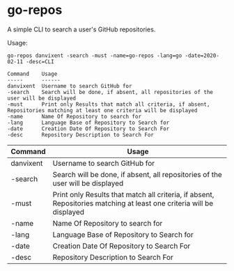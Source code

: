 # go-repos

A simple CLI to search a user's GitHub repositories.

Usage:  

    go-repos danvixent -search -must -name=go-repos -lang=go -date=2020-02-11 -desc=CLI

    Command    Usage
    -----      ------
    danvixent  Username to search GitHub for
    -search    Search will be done, if absent, all repositories of the user will be displayed
    -must      Print only Results that match all criteria, if absent, Repositories matching at least one criteria will be displayed  
    -name      Name Of Repository to search for
    -lang      Language Base of Repository to Search for
    -date      Creation Date Of Repository to Search For
    -desc      Repository Description to Search For

| Command   | Usage                                                                                                       |
|-----------|----------------------------------------------------------------------------------------------------------------------|
| danvixent | Username to search GitHub for                                                                                        |
| -search   | Search will be done, if absent, all repositories of the user will be displayed                                       |
| -must     | Print only Results that match all criteria, if absent, Repositories matching at least one criteria will be displayed |
| -name     | Name Of Repository to search for                                                                                     |
| -lang     | Language Base of Repository to Search for                                                                            |
| -date     | Creation Date Of Repository to Search For                                                                            |
| -desc     | Repository Description to Search For                                                                                 |
